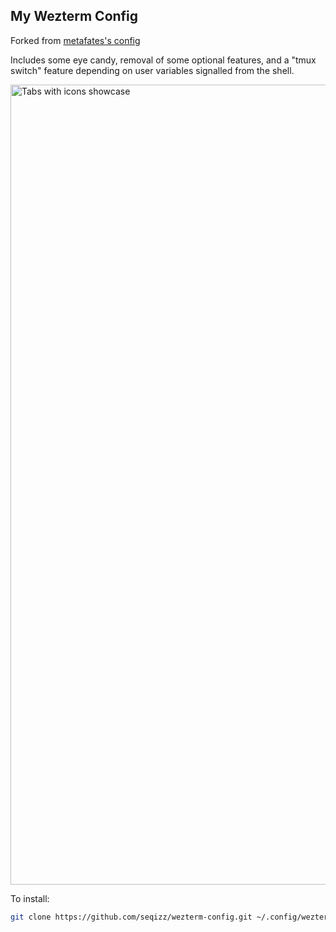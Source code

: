 ## My Wezterm Config

Forked from [metafates's config](https://github.com/metafates/wezterm-config)

Includes some eye candy, removal of some optional features, and a "tmux switch" feature depending on user variables signalled from the shell.

<img width="1280" alt="Tabs with icons showcase" src="https://paste.gurkan.in/feasible-eft.png">

To install:
```bash
git clone https://github.com/seqizz/wezterm-config.git ~/.config/wezterm
```
